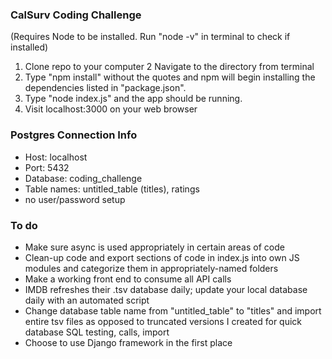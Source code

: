 ### CalSurv Coding Challenge
(Requires Node to be installed. Run "node -v" in terminal to check if installed)
1. Clone repo to your computer
2 Navigate to the directory from terminal
3. Type "npm install" without the quotes and npm will begin installing the dependencies listed in "package.json".
4. Type "node index.js" and the app should be running.
5. Visit localhost:3000 on your web browser

### Postgres Connection Info
* Host: localhost
* Port: 5432
* Database: coding_challenge
* Table names: untitled_table (titles), ratings
* no user/password setup

### To do
* Make sure async is used appropriately in certain areas of code
* Clean-up code and export sections of code in index.js into own JS modules and categorize them in appropriately-named folders
* Make a working front end to consume all API calls
* IMDB refreshes their .tsv database daily; update your local database daily with an automated script
* Change database table name from "untitled_table" to "titles" and import entire tsv files as opposed to truncated versions I created for quick database SQL testing, calls, import
* Choose to use Django framework in the first place
